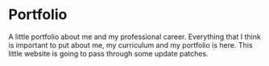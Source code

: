 # Portfolio
A little portfolio about me and my professional career. Everything that I think is important to put about me, my curriculum and my portfolio is here. This little website is going to pass through some update patches.
